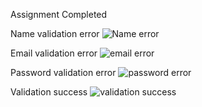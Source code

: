 Assignment Completed


Name validation error
![Name error](https://user-images.githubusercontent.com/94943625/146644177-a4539d73-b01b-41bc-9a67-e975df922319.png)

Email validation error
![email error](https://user-images.githubusercontent.com/94943625/146644189-d1d8d801-1da2-4cd2-920b-354fc1ff7ae6.png)

Password validation error
![password error](https://user-images.githubusercontent.com/94943625/146644203-9f110764-aa81-403a-862a-279547783658.png)


Validation success
![validation success](https://user-images.githubusercontent.com/94943625/146644210-da587371-d36d-4f18-ae24-956536dab209.png)
